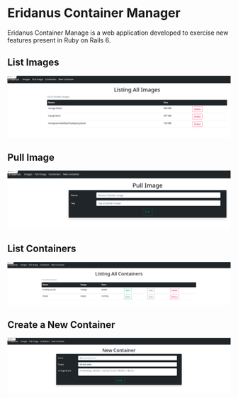 # Eridanus Container Manager

Eridanus Container Manage is a web application developed to exercise new features present in Ruby on Rails 6.

## List Images

![](app-images/list_images.png)

## Pull Image

![](app-images/pull_image.png)

## List Containers

![](app-images/list_containers.png)

## Create a New Container

![](app-images/create_container.png)
